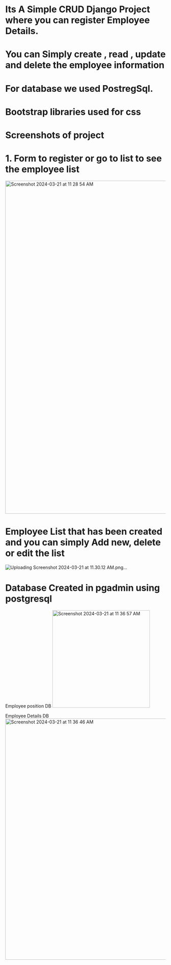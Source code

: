 # Its A Simple CRUD Django Project  where you can register Employee Details.
# You can Simply create , read , update and delete the employee information
# For database we used PostregSql.
# Bootstrap libraries used for css

# Screenshots of project

# 1. Form to register or go to list to see the employee list

<img width="1045" alt="Screenshot 2024-03-21 at 11 28 54 AM" src="https://github.com/dipennapit123/DjangoCRUD_Employee/assets/114264588/0aa533cf-41a5-41aa-bd00-c2b9480e4d93">

# Employee List that has been created and you can simply Add new, delete or edit the list
![Uploading Screenshot 2024-03-21 at 11.30.12 AM.png…]()




# Database Created in pgadmin using postgresql

Employee position DB
<img width="306" alt="Screenshot 2024-03-21 at 11 36 57 AM" src="https://github.com/dipennapit123/DjangoCRUD_Employee/assets/114264588/eab3f214-c800-478e-a3d1-2c244bfcad2b">

Employee Details DB
<img width="757" alt="Screenshot 2024-03-21 at 11 36 46 AM" src="https://github.com/dipennapit123/DjangoCRUD_Employee/assets/114264588/45c92d84-9a0b-4ae3-b520-a3aeffd745a5">



